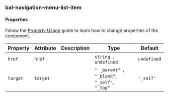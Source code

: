 ### bal-navigation-menu-list-item
 
#### Properties

Follow the [Property Usage](https://design.baloise.dev/?path=/docs/implementation-property--page) guide to learn how to change properties of the component.

| Property | Attribute | Description | Type                                                | Default     |
| -------- | --------- | ----------- | --------------------------------------------------- | ----------- |
| `href`   | `href`    |             | `string `, ` undefined`                             | `undefined` |
| `target` | `target`  |             | `" _parent" `, ` "_blank" `, ` "_self" `, ` "_top"` | `'_self'`   |


 